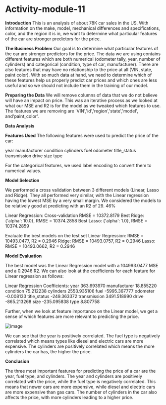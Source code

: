 # Activity-module-11

**Introduction**
This is an analysis of about 78K car sales in the US. With information on the make, model, mechanical differences and specifications, color, and the region it is in, we want to determine what particular features of the car are stronger predictors for the price.

**The Business Problem**
Our goal is to determine what particular features of the car are stronger predictors for the price. The data we are using contains different features which are both numerical (odometer tally, year, number of cylinders) and categorical (condition, type of car, manufacturer). There are also features that may have no relationship to the price at all (VIN, state, paint color). With so much data at hand, we need to determine which of these features help us properly predict car prices and which ones are less useful and so we should not include them in the training of our model. 

**Preparing the Data**
We will remove columns of data that we do not believe will have an impact on price. This was an iterative process as we looked at what our MSE and R2 is for the model as we tweaked which features to use. The features we are removing are 'VIN','id','region','state','model', and'paint_color'.

**Data Analysis**

**Features Used**
The following features were used to predict the price of the car:

year
manufacturer
condition
cylinders
fuel
odometer
title_status
transmission
drive
size
type

For the categorical features, we used label encoding to convert them to numerical values.

**Model Selection**

We performed a cross validation between 3 different models (Linear, Lasso and Ridge). They all performed very similar, with the Linear regression having the lowest MSE by a very small margin. We considered the models to be relatively good at predicting with an R2 of 29.
46%

Linear Regression: Cross-validation RMSE = 10372.8179
Best Ridge: {'alpha': 10.0}, RMSE = 10374.2858
Best Lasso: {'alpha': 1.0}, RMSE = 10374.2859

Evaluate the best models on the test set
Linear Regression: RMSE = 10493.0477, R2 = 0.2946
Ridge: RMSE = 10493.0757, R2 = 0.2946
Lasso: RMSE = 10493.0662, R2 = 0.2946

**Model Evaluation**

The best model was the Linear Regression model with a 104993.0477 MSE and a 0.2946 R2. We can also look at the coefficients for each feature for Linear regression as follows:

Linear Regression Coefficients:
year             363.693970
manufacturer      18.855220
condition         75.212238
cylinders       2553.935106
fuel           -5995.367777
odometer          -0.008133
title_status    -249.363372
transmission    3491.518990
drive           -865.213268
size            -235.095838
type               8.807758


Further, when we look at feature importance on the Linear model, we get a sense of which features are more relevant to predicting the price.

![image](https://github.com/user-attachments/assets/86e036f7-2434-4651-954e-1ae4d0c852c7)


We can see that the year is positively correlated. The fuel type is negatively correlated which means types like diesel and electric cars are more expensive. The cylinders are positively correlated which means the more cylinders the car has, the higher the price. 

**Conclusion**

The three most important features for predicting the price of a car are the year, fuel type, and cylinders. The year and cylinders are positively correlated with the price, while the fuel type is negatively correlated. This means that newer cars are more expensive, while diesel and electric cars are more expensive than gas cars. The number of cylinders in the car also affects the price, with more cylinders leading to a higher price. 
